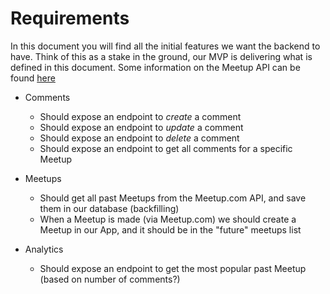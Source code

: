 # Requirements

In this document you will find all the initial features we want the backend to have. Think of this as a stake in the ground, our MVP is delivering what is defined in this document. Some information on the Meetup API can be found [here](https://www.meetup.com/meetup_api/docs/)

- Comments
    - Should expose an endpoint to *create* a comment
    - Should expose an endpoint to *update* a comment
    - Should expose an endpoint to *delete* a comment
    - Should expose an endpoint to get all comments for a specific Meetup

- Meetups
    - Should get all past Meetups from the Meetup.com API, and save them in our database (backfilling)
    - When a Meetup is made (via Meetup.com) we should create a Meetup in our App, and it should be in the "future" meetups list

- Analytics
    - Should expose an endpoint to get the most popular past Meetup (based on number of comments?)

